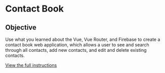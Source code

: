 # Contact Book

## Objective
Use what you learned about the Vue, Vue Router, and Firebase to create a contact book web application, which allows a user to see and search through all contacts, add new contacts, and edit and delete existing contacts.

[View the full instructions](https://imdac.github.io/mtm6404/assignments/contact-book.html)
